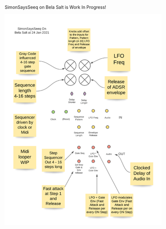 SimonSaysSeeq on Bela Salt is Work In Progress!

![SimonSaysSeeq on Bela Salt](https://github.com/simonredfern/SimonSaysSeeq/blob/master/SimonSaysSeeqBelaSalt/SimonSaysSeeq_on_Bela_Salt.png)
